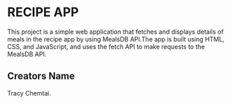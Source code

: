 # RECIPE APP
This project is a simple web application that fetches and displays details of meals in the recipe app by using MealsDB API.The app is built using HTML, CSS, and JavaScript, and uses the fetch API to make requests to the MealsDB API.

## Creators Name
Tracy Chemtai.



